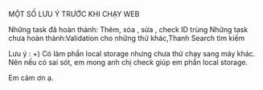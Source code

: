 MỘT SỐ LƯU Ý TRƯỚC KHI CHẠY WEB

Những task đã hoàn thành: Thêm, xóa , sửa , check ID trùng 
Những task chưa hoàn thành:Validation cho những thứ khác,Thanh Search tìm kiếm

Lưu ý : 
+)  Có làm phần local storage nhưng chưa thử chạy sang máy khác. Nên nếu có sai sót, em mong anh chị check giúp em phần local storage.

Em cảm ơn ạ.

